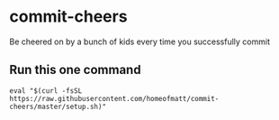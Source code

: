 # commit-cheers
Be cheered on by a bunch of kids every time you successfully commit

## Run this one command
`eval "$(curl -fsSL https://raw.githubusercontent.com/homeofmatt/commit-cheers/master/setup.sh)"`
